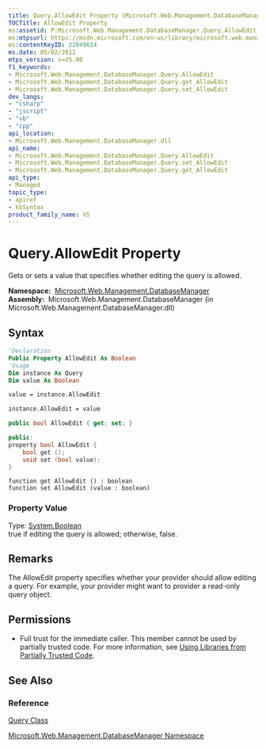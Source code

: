 ```yaml
---
title: Query.AllowEdit Property (Microsoft.Web.Management.DatabaseManager)
TOCTitle: AllowEdit Property
ms:assetid: P:Microsoft.Web.Management.DatabaseManager.Query.AllowEdit
ms:mtpsurl: https://msdn.microsoft.com/en-us/library/microsoft.web.management.databasemanager.query.allowedit(v=VS.90)
ms:contentKeyID: 22049614
ms.date: 05/02/2012
mtps_version: v=VS.90
f1_keywords:
- Microsoft.Web.Management.DatabaseManager.Query.AllowEdit
- Microsoft.Web.Management.DatabaseManager.Query.get_AllowEdit
- Microsoft.Web.Management.DatabaseManager.Query.set_AllowEdit
dev_langs:
- "csharp"
- "jscript"
- "vb"
- "cpp"
api_location:
- Microsoft.Web.Management.DatabaseManager.dll
api_name:
- Microsoft.Web.Management.DatabaseManager.Query.AllowEdit
- Microsoft.Web.Management.DatabaseManager.Query.set_AllowEdit
- Microsoft.Web.Management.DatabaseManager.Query.get_AllowEdit
api_type:
- Managed
topic_type:
- apiref
- kbSyntax
product_family_name: VS
---
```


# Query.AllowEdit Property

Gets or sets a value that specifies whether editing the query is allowed.

**Namespace:**  [Microsoft.Web.Management.DatabaseManager](microsoft-web-management-databasemanager-namespace.md)  
**Assembly:**  Microsoft.Web.Management.DatabaseManager (in Microsoft.Web.Management.DatabaseManager.dll)

## Syntax

```vb
'Declaration
Public Property AllowEdit As Boolean
'Usage
Dim instance As Query
Dim value As Boolean

value = instance.AllowEdit

instance.AllowEdit = value
```

```csharp
public bool AllowEdit { get; set; }
```

```cpp
public:
property bool AllowEdit {
    bool get ();
    void set (bool value);
}
```

```jscript
function get AllowEdit () : boolean
function set AllowEdit (value : boolean)
```

### Property Value

Type: [System.Boolean](https://msdn.microsoft.com/library/a28wyd50)  
true if editing the query is allowed; otherwise, false.  

## Remarks

The AllowEdit property specifies whether your provider should allow editing a query. For example, your provider might want to provider a read-only query object.

## Permissions

  - Full trust for the immediate caller. This member cannot be used by partially trusted code. For more information, see [Using Libraries from Partially Trusted Code](https://msdn.microsoft.com/library/8skskf63).

## See Also

### Reference

[Query Class](query-class-microsoft-web-management-databasemanager.md)

[Microsoft.Web.Management.DatabaseManager Namespace](microsoft-web-management-databasemanager-namespace.md)

